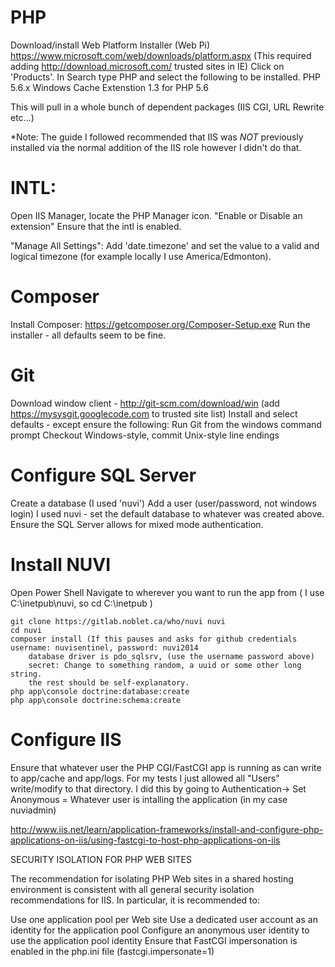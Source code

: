 PHP
===================
Download/install Web Platform Installer (Web Pi) https://www.microsoft.com/web/downloads/platform.aspx
(This required adding http://download.microsoft.com/ trusted sites in IE)
Click on 'Products'. 
In Search type PHP and select the following to be installed.
PHP 5.6.x 
    Windows Cache Extenstion 1.3 for PHP 5.6

This will pull in a whole bunch of dependent packages (IIS CGI, URL Rewrite etc...)

*Note: The guide I followed recommended that IIS was *NOT* previously installed via the normal addition of the IIS role however I didn't do that. 

INTL:
===================
Open IIS Manager, locate the PHP Manager icon.
"Enable or Disable an extension"
Ensure that the intl is enabled.

"Manage All Settings":
Add 'date.timezone' and set the value to a valid and logical timezone (for example locally I use America/Edmonton).

Composer
===================

Install Composer:
https://getcomposer.org/Composer-Setup.exe
Run the installer - all defaults seem to be fine.

Git
===================
Download window client - http://git-scm.com/download/win (add https://mysysgit.googlecode.com to trusted site list)
Install and select defaults - except ensure the following:
    Run Git from the windows command prompt
    Checkout Windows-style, commit Unix-style line endings

Configure SQL Server
===================
Create a database (I used 'nuvi')
Add a user (user/password, not windows login) I used nuvi - set the default database to whatever was created above.
Ensure the SQL Server allows for mixed mode authentication.

Install NUVI
===================
Open Power Shell
Navigate to wherever you want to run the app from ( I use C:\inetpub\nuvi, so cd C:\inetpub )

```
git clone https://gitlab.noblet.ca/who/nuvi nuvi
cd nuvi
composer install (If this pauses and asks for github credentials username: nuvisentinel, password: nuvi2014
    database driver is pdo_sqlsrv, (use the username password above)
    secret: Change to something random, a uuid or some other long string.
    the rest should be self-explanatory. 
php app\console doctrine:database:create
php app\console doctrine:schema:create
```

Configure IIS
===================
Ensure that whatever user the PHP CGI/FastCGI app is running as can write to app/cache and app/logs. For my tests I just allowed all "Users" write/modify to that directory.
I did this by going to Authentication-> Set Anonymous = Whatever user is intalling the application (in my case nuviadmin)

http://www.iis.net/learn/application-frameworks/install-and-configure-php-applications-on-iis/using-fastcgi-to-host-php-applications-on-iis

SECURITY ISOLATION FOR PHP WEB SITES

The recommendation for isolating PHP Web sites in a shared hosting environment is consistent with all general security isolation recommendations for IIS. In particular, it is recommended to:

Use one application pool per Web site
Use a dedicated user account as an identity for the application pool
Configure an anonymous user identity to use the application pool identity
Ensure that FastCGI impersonation is enabled in the php.ini file (fastcgi.impersonate=1)
